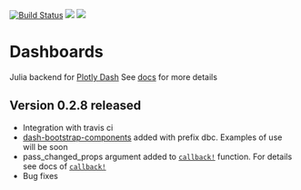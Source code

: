 [![Build Status](https://travis-ci.com/waralex/Dashboards.jl.svg?branch=master)](https://travis-ci.com/waralex/Dashboards.jl) [![](https://img.shields.io/badge/docs-stable-blue.svg)](https://waralex.github.io/Dashboards.jl/stable/) [![](https://img.shields.io/badge/docs-dev-blue.svg)](https://waralex.github.io/Dashboards.jl/dev/)

# Dashboards

Julia backend for [Plotly Dash](https://github.com/plotly/dash)
See [docs](https://waralex.github.io/Dashboards.jl/dev/) for more details


## Version 0.2.8 released

* Integration with travis ci
* [dash-bootstrap-components](https://github.com/facultyai/dash-bootstrap-components) added with prefix dbc. Examples of use will be soon
* pass_changed_props argument added to [`callback!`](https://waralex.github.io/Dashboards.jl/dev/api/#Dashboards.callback!) function. For details see docs of [`callback!`](https://waralex.github.io/Dashboards.jl/dev/api/#Dashboards.callback!)
* Bug fixes